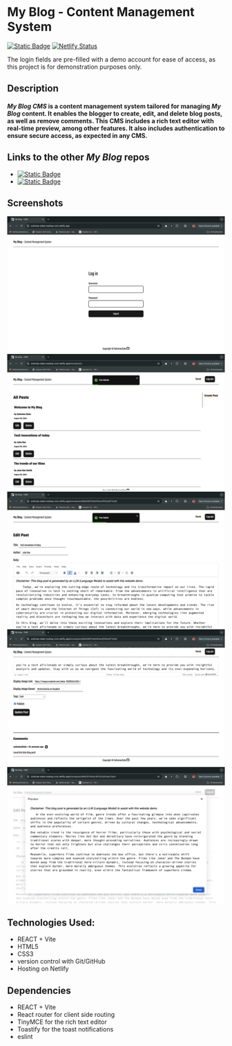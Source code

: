 # My Blog - Content Management System

[![Static Badge](https://img.shields.io/badge/Live%20Demo-blue)](https://sofonias-elala-myblog-cms.netlify.app/) [![Netlify Status](https://api.netlify.com/api/v1/badges/30f41b25-26ec-43e4-ab09-be50a001efa3/deploy-status)](https://app.netlify.com/sites/sofonias-elala-myblog-cms/deploys)

The login fields are pre-filled with a demo account for ease of access, as this project is for demonstration purposes only.

## Description
#### ***My Blog CMS*** is a content management system tailored for managing ***My Blog*** content. It enables the blogger to create, edit, and delete blog posts, as well as remove comments. This CMS includes a rich text editor with real-time preview, among other features. It also includes authentication to ensure secure access, as expected in any CMS.

## Links to the other ***My Blog*** repos
 * [![Static Badge](https://img.shields.io/badge/Rest%20API-green)](https://github.com/sofoniasElala/blog_rest_api)
 * [![Static Badge](https://img.shields.io/badge/Main%20Site-green)](https://github.com/sofoniasElala/my-blog-main)

## Screenshots
![Login-page](public/myBlog_cms_screenshot_1.png)
![All posts page](public/myBlog_cms_screenshot_2.png)
![Edit page 1](public/myBlog_cms_screenshot_3.png)
![Edit page 2](public/myBlog_cms_screenshot_4.png)
![Preview tool for posts](public/myBlog_cms_screenshot_5.png)

## Technologies Used:
* REACT + Vite
* HTML5
* CSS3
* version control with Git/GitHub
* Hosting on Netlify

## Dependencies
* REACT + Vite
* React router for client side routing
* TinyMCE for the rich text editor
* Toastify for the toast notifications
* eslint
